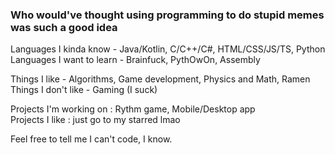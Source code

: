 ### Who would've thought using programming to do stupid memes was such a good idea 
Languages I kinda know - Java/Kotlin, C/C++/C#, HTML/CSS/JS/TS, Python \
Languages I want to learn - Brainfuck, PythOwOn, Assembly 

Things I like - Algorithms, Game development, Physics and Math, Ramen \
Things I don't like - Gaming (I suck)

Projects I'm working on : Rythm game, Mobile/Desktop app \
Projects I like : just go to my starred lmao 

Feel free to tell me I can't code, I know.
